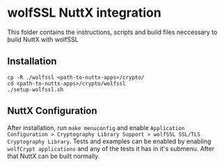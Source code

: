 # wolfSSL NuttX integration

This folder contains the instructions, scripts and build files neccessary to build NuttX with wolfSSL

## Installation
```
cp -R ./wolfssl <path-to-nuttx-apps>/crypto/
cd <path-to-nuttx-apps>/crypto/wolfssl
./setup-wolfssl.sh
```

## NuttX Configuration

After installation, run `make menuconfig` and enable `Application Configuration > Cryptography Library Support > wolfSSL SSL/TLS Cryptography Library`.
Tests and examples can be enabled by enabling `wolfCrypt applications` and any of the tests it has in it's submenu.
After that NuttX can be built normally.
